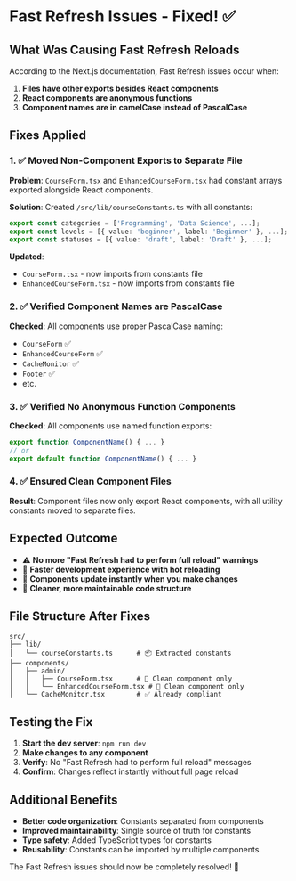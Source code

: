 # Fast Refresh Issues - Fixed! ✅

## What Was Causing Fast Refresh Reloads

According to the Next.js documentation, Fast Refresh issues occur when:

1. **Files have other exports besides React components**
2. **React components are anonymous functions**  
3. **Component names are in camelCase instead of PascalCase**

## Fixes Applied

### 1. ✅ Moved Non-Component Exports to Separate File

**Problem**: `CourseForm.tsx` and `EnhancedCourseForm.tsx` had constant arrays exported alongside React components.

**Solution**: Created `/src/lib/courseConstants.ts` with all constants:
```typescript
export const categories = ['Programming', 'Data Science', ...];
export const levels = [{ value: 'beginner', label: 'Beginner' }, ...];
export const statuses = [{ value: 'draft', label: 'Draft' }, ...];
```

**Updated**: 
- `CourseForm.tsx` - now imports from constants file
- `EnhancedCourseForm.tsx` - now imports from constants file

### 2. ✅ Verified Component Names are PascalCase

**Checked**: All components use proper PascalCase naming:
- `CourseForm` ✅
- `EnhancedCourseForm` ✅ 
- `CacheMonitor` ✅
- `Footer` ✅
- etc.

### 3. ✅ Verified No Anonymous Function Components

**Checked**: All components use named function exports:
```typescript
export function ComponentName() { ... }
// or
export default function ComponentName() { ... }
```

### 4. ✅ Ensured Clean Component Files

**Result**: Component files now only export React components, with all utility constants moved to separate files.

## Expected Outcome

- ⚠️ **No more "Fast Refresh had to perform full reload" warnings**
- 🚀 **Faster development experience with hot reloading**
- 🔄 **Components update instantly when you make changes**
- 📝 **Cleaner, more maintainable code structure**

## File Structure After Fixes

```
src/
├── lib/
│   └── courseConstants.ts      # 📦 Extracted constants
├── components/
│   ├── admin/
│   │   ├── CourseForm.tsx      # 🧹 Clean component only
│   │   └── EnhancedCourseForm.tsx # 🧹 Clean component only
│   └── CacheMonitor.tsx        # ✅ Already compliant
```

## Testing the Fix

1. **Start the dev server**: `npm run dev`
2. **Make changes to any component** 
3. **Verify**: No "Fast Refresh had to perform full reload" messages
4. **Confirm**: Changes reflect instantly without full page reload

## Additional Benefits

- **Better code organization**: Constants separated from components
- **Improved maintainability**: Single source of truth for constants
- **Type safety**: Added TypeScript types for constants
- **Reusability**: Constants can be imported by multiple components

The Fast Refresh issues should now be completely resolved! 🎉
